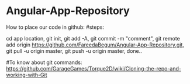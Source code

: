 # Angular-App-Repository

How to place our code in github:
#steps:

cd app location,
git init,
git add -A,
git commit -m "comment",
git remote add origin https://github.com/FareedaBegum/Angular-App-Repository.git,
git pull -u origin master,
git push -u origin master,
done..

#To know about git commands:
https://github.com/GarageGames/Torque2D/wiki/Cloning-the-repo-and-working-with-Git
